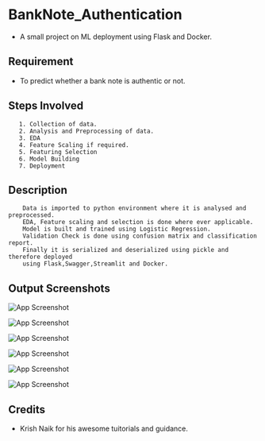 
# BankNote_Authentication
- A small project on ML deployment using Flask and Docker.
      

             



## Requirement

- To predict whether a bank note is authentic or not.
## Steps Involved

       1. Collection of data.
       2. Analysis and Preprocessing of data.
       3. EDA
       4. Feature Scaling if required.
       5. Featuring Selection
       6. Model Building
       7. Deployment


## Description
        Data is imported to python environment where it is analysed and preprocessed.
        EDA, Feature scaling and selection is done where ever applicable.
        Model is built and trained using Logistic Regression.
        Validation Check is done using confusion matrix and classification report.
        Finally it is serialized and deserialized using pickle and therefore deployed
        using Flask,Swagger,Streamlit and Docker.
## Output Screenshots

![App Screenshot](https://user-images.githubusercontent.com/52580744/141614971-7347b2e2-ea0a-40be-b263-711dfd3f2998.png)

![App Screenshot](https://user-images.githubusercontent.com/52580744/141614979-231878ce-d9b9-424a-9ecc-bff08326c7af.png)

![App Screenshot](https://user-images.githubusercontent.com/52580744/141614981-71376d71-0253-420a-8c54-1a146316397d.png)

![App Screenshot](https://user-images.githubusercontent.com/52580744/141614982-7cf1aabe-c43e-4f24-82d4-f5462fa52cd2.png)

![App Screenshot](https://user-images.githubusercontent.com/52580744/141614998-09a1e446-21ad-4926-87ff-f0822599e217.png)

![App Screenshot](https://user-images.githubusercontent.com/52580744/141615004-1baf5afb-8a6e-40e4-b35d-d37f5efd15dc.png)


## Credits

- Krish Naik for his awesome tuitorials and guidance.